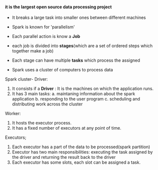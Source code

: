 #### it is the largest open source data processing project

- It breaks a large task into smaller ones between different machines

- Spark is known for 'parallelism' 
- Each parallel action is know a **Job**
- each job is divided into **stages**(which are a set of ordered steps which together make a job)
- Each stage can have multiple **tasks** which process the assigned 


- Spark uses a cluster of computers to process data

Spark cluster-
Driver: 
1. It consists if a **Driver** : It is the machines on which the application runs.
2. It has 3 main tasks:
    a. maintaning information about the spark application
    b. responding to the user program
    c. scheduling and distributing work across the cluster
    

Worker:
1. It hosts the executor process.
2. It has a fixed number of executors at any point of time.

Executors;
1. Each executor has a part of the data to be processed(spark partition)
2. Executor has two main responsibilities: executing the task assigned by the driver and returning the result back to the driver
3. Each executor has some slots, each slot can be assigned a task.
    
